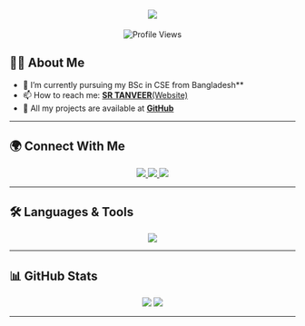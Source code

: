 <!-- ASCII Art for Name -->
<h1 align="center"> 
  <img src="https://readme-typing-svg.herokuapp.com?font=Fira+Code&duration=3000&pause=1000&color=F75C7E&center=true&vCenter=true&width=500&lines=Hi+%F0%9F%91%8B%2C+I'm+MD.+Showaib+Rahman+Tanveer;Engineering+Student+%7C+Computer+Science;Passionate+about+AI+and+NLP">
</h1>

<!-- Profile Views Counter -->
<p align="center">
  <img src="https://komarev.com/ghpvc/?username=idontbyte69&label=Profile%20views&color=F75C7E&style=flat" alt="Profile Views" />
</p>

<!-- About Me -->
## 👨‍💻 About Me
- 🔭 I’m currently pursuing my BSc in CSE from Bangladesh**  
- 📫 How to reach me: [**SR TANVEER**(Website)](https://srtanveer.dev)  
- 🚀 All my projects are available at [**GitHub**](https://github.com/srtanveer)  

---

<!-- Social Links with Icons -->
## 🌍 Connect With Me  
<p align="center">
  <a href="https://linkedin.com/in/srtanveer" target="_blank">
    <img src="https://img.shields.io/badge/LinkedIn-%230A66C2?style=for-the-badge&logo=linkedin&logoColor=white" />
  </a>
  <a href="https://fb.com/tanveerr" target="_blank">
    <img src="https://img.shields.io/badge/Facebook-%231877F2?style=for-the-badge&logo=facebook&logoColor=white" />
  </a>
  <a href="https://instagram.com/tanveerr" target="_blank">
    <img src="https://img.shields.io/badge/Instagram-%23E4405F?style=for-the-badge&logo=instagram&logoColor=white" />
  </a>
</p>

---

<!-- Languages and Tools -->
## 🛠️ Languages & Tools
<p align="center">
  <img src="https://skillicons.dev/icons?i=python,c,cpp,js,html,css,react,git,github" />
</p>

---

<!-- GitHub Stats with Circular Design -->
## 📊 GitHub Stats  
<div align="center">
  <img src="https://github-profile-summary-cards.vercel.app/api/cards/profile-details?username=srtanveer9&theme=radical" />
<!--   <img src="https://github-readme-streak-stats.herokuapp.com/?user=idontbyte69&theme=radical&hide_border=true" alt="GitHub Streak" /> -->
  <img src="https://github-profile-summary-cards.vercel.app/api/cards/most-commit-language?username=srtanveer&theme=radical" />
</div>

---

<!-- Fun Badge 
<p align="center">
  <img src="https://forthebadge.com/images/badges/built-with-love.svg" />
</p>
-->
